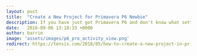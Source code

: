 ```yaml
---
layout: post
title:  "Create a New Project for Primavera P6 Newbie"
description: If you have just got Primavera P6 and don't know what settings to set, this post provides a safe set to start with
date:   2016-09-06 13:18:33 +0000
author: barrie
image: 'assets/images/p6_pro_activity_view.png'
redirect: https://tensix.com/2018/05/how-to-create-a-new-project-in-primavera-p6/
---
```

